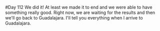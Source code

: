#Day 112
We did it! At least we made it to end and we were able to have something really good.
Right now, we are waiting for the results and then we'll go back to Guadalajara.
I'll tell you everything when I arrive to Guadalajara.
